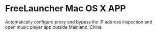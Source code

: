 FreeLauncher
Mac OS X APP
============

Automatically configure proxy and bypass the IP address inspection and open music player app outside Mainland, China.


